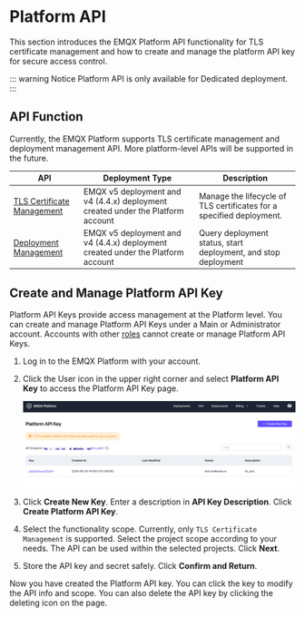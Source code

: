 # Platform API

This section introduces the EMQX Platform API functionality for TLS certificate management and how to create and manage the platform API key for secure access control.

::: warning Notice
Platform API is only available for Dedicated deployment.
:::

## API Function

Currently, the EMQX Platform supports TLS certificate management and deployment management API. More platform-level APIs will be supported in the future.

| API                                                | Deployment Type                                              | Description                                                  |
| -------------------------------------------------- | ------------------------------------------------------------ | ------------------------------------------------------------ |
| [TLS Certificate Management](./tls_certificate.md) | EMQX v5 deployment and  v4 (4.4.x) deployment created under the Platform account | Manage the lifecycle of TLS certificates for a specified deployment. |
| [Deployment Management](./deployment_manage.md)    | EMQX v5 deployment and  v4 (4.4.x) deployment created under the Platform account | Query deployment status, start deployment, and stop deployment |

## Create and Manage Platform API Key

Platform API Keys provide access management at the Platform level. You can create and manage Platform API Keys under a Main or Administrator account. Accounts with other [roles](../feature/role.md) cannot create or manage Platform API Keys.

1. Log in to the EMQX Platform with your account.

2. Click the User icon in the upper right corner and select **Platform API Key** to access the Platform API Key page.

   ![platform_key](./_assets/platform_key.png)

3. Click **Create New Key**. Enter a description in **API Key Description**. Click **Create Platform API Key**.

4. Select the functionality scope. Currently, only `TLS Certificate Management` is supported. Select the project scope according to your needs. The API can be used within the selected projects. Click **Next**.

5. Store the API key and secret safely. Click **Confirm and Return**.

Now you have created the Platform API key. You can click the key to modify the API info and scope. You can also delete the API key by clicking the deleting icon on the page.

